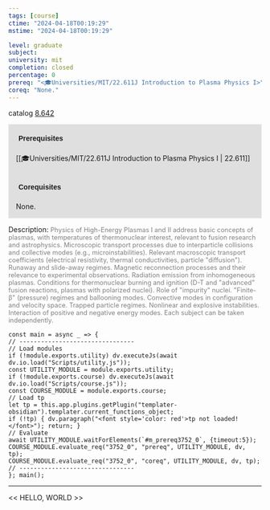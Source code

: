 ```yaml
---
tags: [course]
ctime: "2024-04-18T00:19:29"
mstime: "2024-04-18T00:19:29"

level: graduate
subject: 
university: mit
completion: closed
percentage: 0
prereq: "<🎓Universities/MIT/22.611J Introduction to Plasma Physics I>"
coreq: "None."
---
```


catalog [8.642](http://student.mit.edu/catalog/m8b.html#8.642)

<span style="display: block; padding: 15px; background-color: rgb(100, 100, 100, 0.2);"><font id="m_prereq3752_0" style="display: block; font-family: Arial, sans-serif; font-weight: bold; padding: 5px">Prerequisites</font><br><span id="prereq3752_0">[[🎓Universities/MIT/22.611J Introduction to Plasma Physics I | 22.611]]</span></span>
<span style="display: block; padding: 15px; background-color: rgb(100, 100, 100, 0.2);"><font id="m_coreq3752_0" style="display: block; font-family: Arial, sans-serif; font-weight: bold; padding: 5px">Corequisites</font><br><span id="coreq3752_0">None.</span></span>

<font style="">Description:</font>
<font style="color: grey; font-size: 0.8rem;">Physics of High-Energy Plasmas I and II address basic concepts of plasmas, with temperatures of thermonuclear interest, relevant to fusion research and astrophysics. Microscopic transport processes due to interparticle collisions and collective modes (e.g., microinstabilities). Relevant macroscopic transport coefficients (electrical resistivity, thermal conductivities, particle "diffusion"). Runaway and slide-away regimes. Magnetic reconnection processes and their relevance to experimental observations. Radiation emission from inhomogeneous plasmas. Conditions for thermonuclear burning and ignition (D-T and "advanced" fusion reactions, plasmas with polarized nuclei). Role of "impurity" nuclei. "Finite-β" (pressure) regimes and ballooning modes. Convective modes in configuration and velocity space. Trapped particle regimes. Nonlinear and explosive instabilities. Interaction of positive and negative energy modes. Each subject can be taken independently.</font>

```dataviewjs
const main = async _ => {
// --------------------------------
// Load modules
if (!module.exports.utility) dv.executeJs(await dv.io.load("Scripts/utility.js"));
const UTILITY_MODULE = module.exports.utility;
if (!module.exports.course) dv.executeJs(await dv.io.load("Scripts/course.js"));
const COURSE_MODULE = module.exports.course;
// Load tp
let tp = this.app.plugins.getPlugin("templater-obsidian").templater.current_functions_object;
if (!tp) { dv.paragraph("<font style='color: red'>tp not loaded!</font>"); return; }
// Evaluate
await UTILITY_MODULE.waitForElements(`#m_prereq3752_0`, {timeout:5});
COURSE_MODULE.evaluate_req("3752_0", "prereq", UTILITY_MODULE, dv, tp);
COURSE_MODULE.evaluate_req("3752_0", "coreq", UTILITY_MODULE, dv, tp);
// --------------------------------
}; main();
```

---

<< HELLO, WORLD >>
